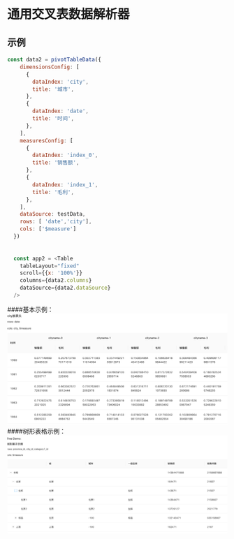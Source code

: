 # 通用交叉表数据解析器

## 示例
```js
const data2 = pivotTableData({
    dimensionsConfig: [
      {
        dataIndex: 'city',
        title: '城市',
      },
      {
        dataIndex: 'date',
        title: '时间',
      },
    ],
    measuresConfig: [
      {
        dataIndex: 'index_0',
        title: '销售额',
      },
      {
        dataIndex: 'index_1',
        title: '毛利',
      },
    ],
    dataSource: testData,
    rows: [ 'date','city'],
    cols: ['$measure']
  })


  const app2 = <Table 
    tableLayout="fixed"
    scroll={{x: '100%'}}
    columns={data2.columns}
    dataSource={data2.dataSource}
  />

```

####基本示例：
![](2021-07-20-21-07-35.png)
####树形表格示例：
![](2021-09-10-11-59-40.png)